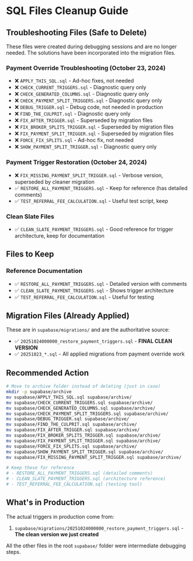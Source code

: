 # SQL Files Cleanup Guide

## Troubleshooting Files (Safe to Delete)

These files were created during debugging sessions and are no longer needed. The solutions have been incorporated into the migration files.

### Payment Override Troubleshooting (October 23, 2024)
- ❌ `APPLY_THIS_SQL.sql` - Ad-hoc fixes, not needed
- ❌ `CHECK_CURRENT_TRIGGERS.sql` - Diagnostic query only
- ❌ `CHECK_GENERATED_COLUMNS.sql` - Diagnostic query only
- ❌ `CHECK_PAYMENT_SPLIT_TRIGGERS.sql` - Diagnostic query only
- ❌ `DEBUG_TRIGGER.sql` - Debug code, not needed in production
- ❌ `FIND_THE_CULPRIT.sql` - Diagnostic query only
- ❌ `FIX_AFTER_TRIGGER.sql` - Superseded by migration files
- ❌ `FIX_BROKER_SPLITS_TRIGGER.sql` - Superseded by migration files
- ❌ `FIX_PAYMENT_SPLIT_TRIGGER.sql` - Superseded by migration files
- ❌ `FORCE_FIX_SPLITS.sql` - Ad-hoc fix, not needed
- ❌ `SHOW_PAYMENT_SPLIT_TRIGGER.sql` - Diagnostic query only

### Payment Trigger Restoration (October 24, 2024)
- ❌ `FIX_MISSING_PAYMENT_SPLIT_TRIGGER.sql` - Verbose version, superseded by cleaner migration
- ✅ `RESTORE_ALL_PAYMENT_TRIGGERS.sql` - Keep for reference (has detailed comments)
- ✅ `TEST_REFERRAL_FEE_CALCULATION.sql` - Useful test script, keep

### Clean Slate Files
- ✅ `CLEAN_SLATE_PAYMENT_TRIGGERS.sql` - Good reference for trigger architecture, keep for documentation

## Files to Keep

### Reference Documentation
- ✅ `RESTORE_ALL_PAYMENT_TRIGGERS.sql` - Detailed version with comments
- ✅ `CLEAN_SLATE_PAYMENT_TRIGGERS.sql` - Shows trigger architecture
- ✅ `TEST_REFERRAL_FEE_CALCULATION.sql` - Useful for testing

## Migration Files (Already Applied)

These are in `supabase/migrations/` and are the authoritative source:
- ✅ `20251024000000_restore_payment_triggers.sql` - **FINAL CLEAN VERSION**
- ✅ `20251023_*.sql` - All applied migrations from payment override work

## Recommended Action

```bash
# Move to archive folder instead of deleting (just in case)
mkdir -p supabase/archive
mv supabase/APPLY_THIS_SQL.sql supabase/archive/
mv supabase/CHECK_CURRENT_TRIGGERS.sql supabase/archive/
mv supabase/CHECK_GENERATED_COLUMNS.sql supabase/archive/
mv supabase/CHECK_PAYMENT_SPLIT_TRIGGERS.sql supabase/archive/
mv supabase/DEBUG_TRIGGER.sql supabase/archive/
mv supabase/FIND_THE_CULPRIT.sql supabase/archive/
mv supabase/FIX_AFTER_TRIGGER.sql supabase/archive/
mv supabase/FIX_BROKER_SPLITS_TRIGGER.sql supabase/archive/
mv supabase/FIX_PAYMENT_SPLIT_TRIGGER.sql supabase/archive/
mv supabase/FORCE_FIX_SPLITS.sql supabase/archive/
mv supabase/SHOW_PAYMENT_SPLIT_TRIGGER.sql supabase/archive/
mv supabase/FIX_MISSING_PAYMENT_SPLIT_TRIGGER.sql supabase/archive/

# Keep these for reference
# - RESTORE_ALL_PAYMENT_TRIGGERS.sql (detailed comments)
# - CLEAN_SLATE_PAYMENT_TRIGGERS.sql (architecture reference)
# - TEST_REFERRAL_FEE_CALCULATION.sql (testing tool)
```

## What's in Production

The actual triggers in production come from:
1. `supabase/migrations/20251024000000_restore_payment_triggers.sql` - **The clean version we just created**

All the other files in the root `supabase/` folder were intermediate debugging steps.
